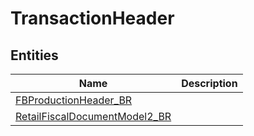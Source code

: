 
# TransactionHeader


## Entities

|Name|Description|
|---|---|
|[FBProductionHeader_BR](FBProductionHeader_BR.cdm.json)||
|[RetailFiscalDocumentModel2_BR](RetailFiscalDocumentModel2_BR.cdm.json)||
